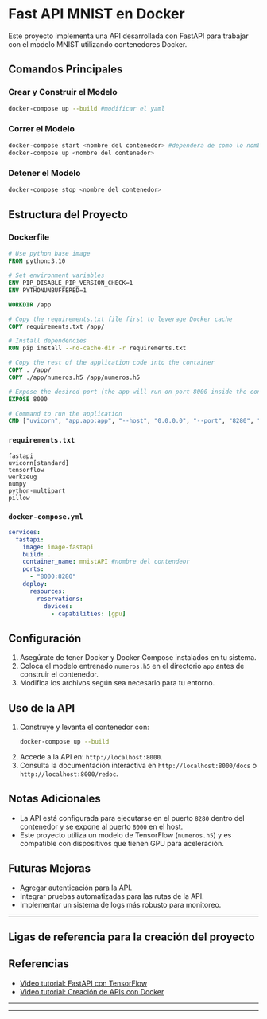 # Fast API MNIST en Docker

Este proyecto implementa una API desarrollada con FastAPI para trabajar con el modelo MNIST utilizando contenedores Docker.

## Comandos Principales

### Crear y Construir el Modelo
```bash
docker-compose up --build #modificar el yaml
```

### Correr el Modelo
```bash
docker-compose start <nombre del contenedor> #dependera de como lo nombres en el yaml
docker-compose up <nombre del contenedor>
```

### Detener el Modelo
```bash
docker-compose stop <nombre del contenedor>
```

## Estructura del Proyecto

### Dockerfile
```dockerfile
# Use python base image
FROM python:3.10

# Set environment variables
ENV PIP_DISABLE_PIP_VERSION_CHECK=1
ENV PYTHONUNBUFFERED=1

WORKDIR /app

# Copy the requirements.txt file first to leverage Docker cache
COPY requirements.txt /app/

# Install dependencies
RUN pip install --no-cache-dir -r requirements.txt

# Copy the rest of the application code into the container
COPY . /app/
COPY ./app/numeros.h5 /app/numeros.h5

# Expose the desired port (the app will run on port 8000 inside the container)
EXPOSE 8000

# Command to run the application
CMD ["uvicorn", "app.app:app", "--host", "0.0.0.0", "--port", "8280", "--reload"]
```

### `requirements.txt`
```text
fastapi
uvicorn[standard]
tensorflow
werkzeug
numpy
python-multipart
pillow
```

### `docker-compose.yml`
```yaml
services:
  fastapi:
    image: image-fastapi 
    build: .
    container_name: mnistAPI #nombre del contendeor
    ports:
      - "8000:8280"
    deploy:
      resources:
        reservations:
          devices:
            - capabilities: [gpu]
```

## Configuración
1. Asegúrate de tener Docker y Docker Compose instalados en tu sistema.
2. Coloca el modelo entrenado `numeros.h5` en el directorio `app` antes de construir el contenedor.
3. Modifica los archivos según sea necesario para tu entorno.

## Uso de la API
1. Construye y levanta el contenedor con:
   ```bash
   docker-compose up --build
   ```
2. Accede a la API en: `http://localhost:8000`.
3. Consulta la documentación interactiva en `http://localhost:8000/docs` o `http://localhost:8000/redoc`.

## Notas Adicionales
- La API está configurada para ejecutarse en el puerto `8280` dentro del contenedor y se expone al puerto `8000` en el host.
- Este proyecto utiliza un modelo de TensorFlow (`numeros.h5`) y es compatible con dispositivos que tienen GPU para aceleración.

## Futuras Mejoras
- Agregar autenticación para la API.
- Integrar pruebas automatizadas para las rutas de la API.
- Implementar un sistema de logs más robusto para monitoreo.

---
## Ligas de referencia para la creación del proyecto
## Referencias
- [Video tutorial: FastAPI con TensorFlow](https://www.youtube.com/watch?v=I8WTQGUUYHo&t)
- [Video tutorial: Creación de APIs con Docker](https://www.youtube.com/watch?v=4sWhhQwHqug&t)

---
---

